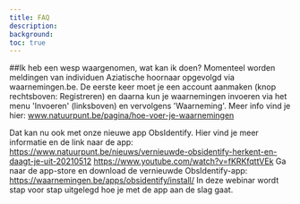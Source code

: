 ```yaml
---
title: FAQ
description:
background:
toc: true
---
```


##Ik heb een wesp waargenomen, wat kan ik doen?
Momenteel worden meldingen van individuen Aziatische hoornaar opgevolgd via waarnemingen.be. De eerste keer moet je een account aanmaken (knop rechtsboven: Registreren) en daarna kun je waarnemingen invoeren via het menu 'Invoeren' (linksboven) en vervolgens 'Waarneming'.
Meer info vind je hier: www.natuurpunt.be/pagina/hoe-voer-je-waarnemingen

Dat kan nu ook met onze nieuwe app ObsIdentify.
Hier vind je meer informatie en de link naar de app:
https://www.natuurpunt.be/nieuws/vernieuwde-obsidentify-herkent-en-daagt-je-uit-20210512
https://www.youtube.com/watch?v=fKRKfqttVEk
Ga naar de app-store en download de vernieuwde ObsIdentify-app:
https://waarnemingen.be/apps/obsidentify/install/
In deze webinar wordt stap voor stap uitgelegd hoe je met de app aan de slag gaat.


